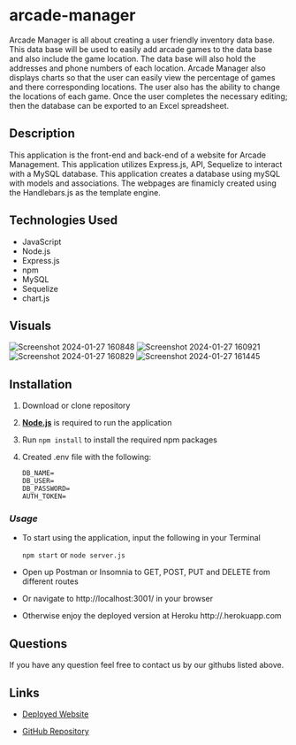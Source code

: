 
# arcade-manager
Arcade Manager is all about creating a user friendly inventory data base. This data base will be used to easily add arcade games to the data base and also include the game location. The data base will also hold the addresses and phone numbers of each location. 
Arcade Manager also displays charts so that the user can easily view the percentage of games and there corresponding locations. The user also has the ability to change the locations of each game. Once the user completes the necessary editing; then the database can be exported to an Excel spreadsheet.

## Description

This application is the front-end and back-end of a website for Arcade Management.
This application utilizes Express.js, API, Sequelize to interact with a MySQL database.
This application creates a database using mySQL with models and associations.
The webpages are finamicly created using the Handlebars.js as the template engine.


## Technologies Used
- JavaScript
- Node.js
- Express.js
- npm
- MySQL
- Sequelize
- chart.js


## Visuals

![Screenshot 2024-01-27 160848](https://github.com/Irroc/arcade-manager/assets/145626305/fc18af76-d85e-430a-8948-9b0d8763d84c)
![Screenshot 2024-01-27 160921](https://github.com/Irroc/arcade-manager/assets/145626305/2fe60f6d-0924-4e26-886b-db8d56907ec9)
![Screenshot 2024-01-27 160829](https://github.com/Irroc/arcade-manager/assets/145626305/088f16ae-5f9e-4723-bc9f-5e2670e0d8fc)
![Screenshot 2024-01-27 161445](https://github.com/Irroc/arcade-manager/assets/145626305/2325160c-63ec-4940-818f-1b12e597069a)

## Installation

1.  Download or clone repository
2.  [**Node.js**](https://nodejs.org/en/about/) is required to run the application
3.  Run `npm install` to install the required npm packages
4.  Created .env file with the following:

        DB_NAME=
        DB_USER=
        DB_PASSWORD=
        AUTH_TOKEN=

### _Usage_

- To start using the application, input the following in your Terminal

  `npm start` or `node server.js`

- Open up Postman or Insomnia to GET, POST, PUT and DELETE from different routes

- Or navigate to http://localhost:3001/ in your browser

- Otherwise enjoy the deployed version at Heroku http://.herokuapp.com

## Questions

If you have any question feel free to contact us by our githubs listed above.


## Links
- [Deployed Website](https://shielded-castle-36904-4282f0c6c1a9.herokuapp.com/login)

- [GitHub Repository](https://github.com/Irroc/arcade-manager.git)

